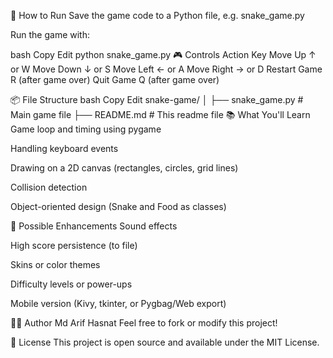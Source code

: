 🚀 How to Run
Save the game code to a Python file, e.g. snake_game.py

Run the game with:

bash
Copy
Edit
python snake_game.py
🎮 Controls
Action	Key
Move Up	↑ or W
Move Down	↓ or S
Move Left	← or A
Move Right	→ or D
Restart Game	R (after game over)
Quit Game	Q (after game over)

📦 File Structure
bash
Copy
Edit
snake-game/
│
├── snake_game.py       # Main game file
├── README.md           # This readme file
📚 What You'll Learn
Game loop and timing using pygame

Handling keyboard events

Drawing on a 2D canvas (rectangles, circles, grid lines)

Collision detection

Object-oriented design (Snake and Food as classes)

🧩 Possible Enhancements
Sound effects

High score persistence (to file)

Skins or color themes

Difficulty levels or power-ups

Mobile version (Kivy, tkinter, or Pygbag/Web export)

🧑‍💻 Author
Md Arif Hasnat
Feel free to fork or modify this project!

📄 License
This project is open source and available under the MIT License.
